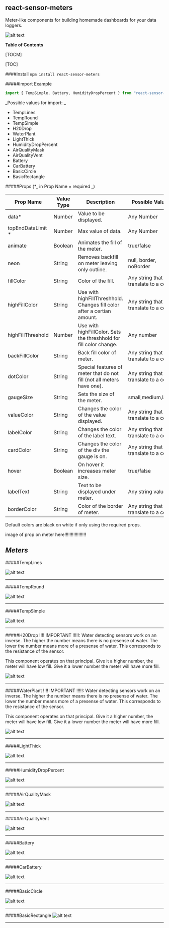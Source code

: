 

## react-sensor-meters

Meter-like components for building homemade dashboards for your data loggers.

![alt text](https://github.com/chrismilheim/react-sensor-meters/blob/main/components/img/allMeters.png?raw=true)

**Table of Contents**

[TOCM]

[TOC]

####Install
`npm install react-sensor-meters`

#####Import Example

```javascript
import { TempSimple, Battery, HumidityDropPercent } from "react-sensor-meters";
```

_Possible values for import: _

- TempLines
- TempRound
- TempSimple
- H20Drop
- WaterPlant
- LightThick
- HumidityDropPercent
- AirQualityMask
- AirQualityVent
- Battery
- CarBattery
- BasicCircle
- BasicRectangle

#####Props (\*_ in Prop Name = required _)

| Prop Name          | Value Type | Description                                                             | Possible Values                          | Examples                            |
| ------------------ | ---------- | ----------------------------------------------------------------------- | ---------------------------------------- | ----------------------------------- |
| data\*             | Number     | Value to be displayed.                                                  | Any Number                               | 58                                  |
| topEndDataLimit \* | Number     | Max value of data.                                                      | Any Number                               | 1000                                |
| animate            | Boolean    | Animates the fill of the meter.                                         | true/false                               | true                                |
| neon               | String     | Removes backfill on meter leaving only outline.                         | null, border, noBorder                   | "border"                            |
| fillColor          | String     | Color of the fill.                                                      | Any string that can translate to a color | "grey" or "#ffff" or"rgba(1,1,1,1)" |
| highFillColor      | String     | Use with highFillThreshhold. Changes fill color after a certian amount. | Any string that can translate to a color | “grey” or “#ffff” or”rgba(1,1,1,1)” |
| highFillThreshold  | Number     | Use with highFillColor. Sets the threshhold for fill color change.      | Any number                               | 90                                  |
| backFillColor      | String     | Back fill color of meter.                                               | Any string that can translate to a color | “grey” or “#ffff” or”rgba(1,1,1,1)” |
| dotColor           | String     | Special features of meter that do not fill (not all meters have one).   | Any string that can translate to a color | “grey” or “#ffff” or”rgba(1,1,1,1)” |
| gaugeSize          | String     | Sets the size of the meter.                                             | small,medium,large                       | medium                              |
| valueColor         | String     | Changes the color of the value displayed.                               | Any string that can translate to a color | "grey” or “#ffff” or”rgba(1,1,1,1)” |
| labelColor         | String     | Changes the color of the label text.                                    | Any string that can translate to a color | "grey” or “#ffff” or”rgba(1,1,1,1)” |
| cardColor          | String     | Changes the color of the div the gauge is on.                           | Any string that can translate to a color | "grey” or “#ffff” or”rgba(1,1,1,1)” |
| hover              | Boolean    | On hover it increases meter size.                                       | true/false                               | true                                |
| labelText          | String     | Text to be displayed under meter.                                       | Any string value                         | "Garage" or "Family Room"           |
| borderColor        | String     | Color of the border of meter.                                           | Any string that can translate to a color | “grey” or “#ffff” or”rgba(1,1,1,1)” |

Default colors are black on white if only using the required props.

image of prop on meter here!!!!!!!!!!!!!!!!!

## _Meters_

#####TempLines

![alt text](https://github.com/chrismilheim/react-sensor-meters/blob/main/components/img/tempLines.png?raw=true)

---

#####TempRound

![alt text](https://github.com/chrismilheim/react-sensor-meters/blob/main/components/img/tempRound.png?raw=true)


---

#####TempSimple

![alt text](https://github.com/chrismilheim/react-sensor-meters/blob/main/components/img/tempSimple.png?raw=true)

---

#####H20Drop
!!!! IMPORTANT !!!!!: Water detecting sensors work on an inverse. The higher the number means there is no presense of water. The lower the number means more of a presense of water. This corresponds to the resistance of the sensor.

This component operates on that principal. Give it a higher number, the meter will have low fill. Give it a lower number the meter will have more fill.


![alt text](https://github.com/chrismilheim/react-sensor-meters/blob/main/components/img/h20Drop.png?raw=true)

---

#####WaterPlant
!!!! IMPORTANT !!!!!: Water detecting sensors work on an inverse. The higher the number means there is no presense of water. The lower the number means more of a presense of water. This corresponds to the resistance of the sensor.

This component operates on that principal. Give it a higher number, the meter will have low fill. Give it a lower number the meter will have more fill.

![alt text](https://github.com/chrismilheim/react-sensor-meters/blob/main/components/img/waterPlant.png?raw=true)

---

#####LightThick

![alt text](https://github.com/chrismilheim/react-sensor-meters/blob/main/components/img/thickLight.png?raw=true)

---

#####HumidityDropPercent

![alt text](https://github.com/chrismilheim/react-sensor-meters/blob/main/components/img/humidityDropPercent.png?raw=true)

---

#####AirQualityMask

![alt text](https://github.com/chrismilheim/react-sensor-meters/blob/main/components/img/airQualityMask.png?raw=true)

---

#####AirQualityVent

![alt text](https://github.com/chrismilheim/react-sensor-meters/blob/main/components/img/airQualityVent.png?raw=true)

---

#####Battery

![alt text](https://github.com/chrismilheim/react-sensor-meters/blob/main/components/img/battery.png?raw=true)

---

#####CarBattery

![alt text](https://github.com/chrismilheim/react-sensor-meters/blob/main/components/img/carbattery.png?raw=true)

---

#####BasicCircle

![alt text](https://github.com/chrismilheim/react-sensor-meters/blob/main/components/img/basicCircle.png?raw=true)

---

#####BasicRectangle
![alt text](https://github.com/chrismilheim/react-sensor-meters/blob/main/components/img/basicRectangle.png?raw=true)

---

